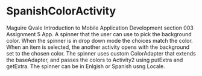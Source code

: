 # SpanishColorActivity
Maguire Qvale Introduction to Mobile Application Development section 003 Assignment 5 App. 
A spinner that the user can use to pick the background color. When the spinner is in drop down mode the choices match 
the color. When an item is selected, the another activity opens with the background set to the chosen color.
The spinner uses custom ColorAdapter that extends the baseAdapter, and passes the colors to Activity2 using 
putExtra and getExtra. The spinner can be in Enlgish or Spanish usng Locale. 
